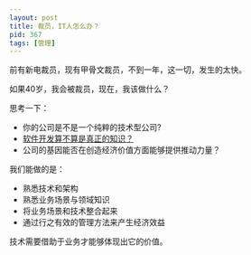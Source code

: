 ```yaml
---
layout: post
title: 裁员，IT人怎么办？
pid: 367
tags: [管理]
---
```


前有新电裁员，现有甲骨文裁员，不到一年，这一切，发生的太快。

如果40岁，我会被裁员，现在，我该做什么？

思考一下：

+ 你的公司是不是一个纯粹的技术型公司?
+ [软件开发算不算是真正的知识？](http://www.baoguoding.com/2018/10/298-dev.html)
+ 公司的基因能否在创造经济价值方面能够提供推动力量？

我们能做的是：

+ 熟悉技术和架构
+ 熟悉业务场景与领域知识
+ 将业务场景和技术整合起来
+ 通过行之有效的管理方法来产生经济效益

技术需要借助于业务才能够体现出它的价值。